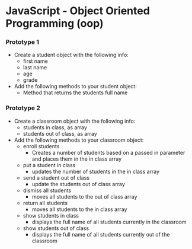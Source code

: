 # JavaScript - Object Oriented Programming (oop)

### Prototype 1

- Create a student object with the following info:
	- first name
	- last name 
	- age
	- grade
- Add the following methods to your student object:
	- Method that returns the students full name

### Prototype 2

- Create a classroom object with the following info:
	- students in class, as array
	- students out of class, as array
- Add the following methods to your classroom object:
	- enroll students
		- Creates a number of students based on a passed in parameter and places them in the in class array
	- put a student in class
		-  updates the number of students in the in class array
	- send a student out of class
		- update the students out of class array
	- dismiss all students
		- moves all students to the out of class array
	- return all students
		- moves all students to the in class array
	- show students in class
		- displays the full name of all students currently in the classroom
	- show students out of class
		- displays the full name of all students currently out of the classroom  